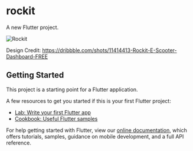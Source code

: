 # rockit

A new Flutter project.

![Rockit](https://user-images.githubusercontent.com/27451718/82772796-ae5cae00-9e16-11ea-9464-39882fd69f34.png)

Design Credit:
https://dribbble.com/shots/11414413-Rockit-E-Scooter-Dashboard-FREE


## Getting Started

This project is a starting point for a Flutter application.

A few resources to get you started if this is your first Flutter project:

- [Lab: Write your first Flutter app](https://flutter.dev/docs/get-started/codelab)
- [Cookbook: Useful Flutter samples](https://flutter.dev/docs/cookbook)

For help getting started with Flutter, view our
[online documentation](https://flutter.dev/docs), which offers tutorials,
samples, guidance on mobile development, and a full API reference.

